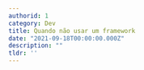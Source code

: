 ```yaml
---
authorid: 1
category: Dev
title: Quando não usar um framework
date: "2021-09-18T00:00:00.000Z"
description: ""
tldr: ''
---
```









